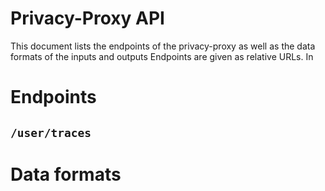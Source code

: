 Privacy-Proxy API
=================

This document lists the endpoints of the privacy-proxy as well as the data formats of the inputs and outputs
Endpoints are given as relative URLs. In 


Endpoints
=========

`/user/traces`
--------------


Data formats
============

